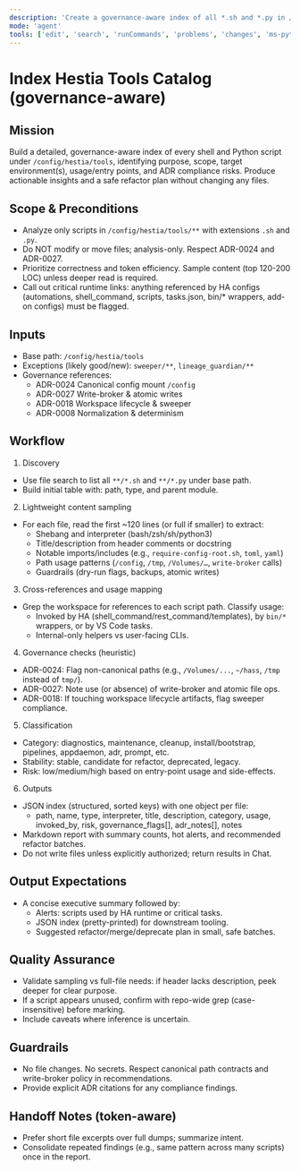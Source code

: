 ```yaml
---
description: 'Create a governance-aware index of all *.sh and *.py in /config/hestia/tools with purpose, scope, environment, usage, and ADR compliance insights.'
mode: 'agent'
tools: ['edit', 'search', 'runCommands', 'problems', 'changes', 'ms-python.python/getPythonEnvironmentInfo', 'ms-python.python/getPythonExecutableCommand', 'ms-python.python/installPythonPackage', 'ms-python.python/configurePythonEnvironment']
---
```


# Index Hestia Tools Catalog (governance-aware)

## Mission

Build a detailed, governance-aware index of every shell and Python script under `/config/hestia/tools`, identifying purpose, scope, target environment(s), usage/entry points, and ADR compliance risks. Produce actionable insights and a safe refactor plan without changing any files.

## Scope & Preconditions

- Analyze only scripts in `/config/hestia/tools/**` with extensions `.sh` and `.py`.
- Do NOT modify or move files; analysis-only. Respect ADR-0024 and ADR-0027.
- Prioritize correctness and token efficiency. Sample content (top 120-200 LOC) unless deeper read is required.
- Call out critical runtime links: anything referenced by HA configs (automations, shell_command, scripts, tasks.json, bin/* wrappers, add-on configs) must be flagged.

## Inputs

- Base path: `/config/hestia/tools`
- Exceptions (likely good/new): `sweeper/**`, `lineage_guardian/**`
- Governance references:
  - ADR-0024 Canonical config mount `/config`
  - ADR-0027 Write-broker & atomic writes
  - ADR-0018 Workspace lifecycle & sweeper
  - ADR-0008 Normalization & determinism

## Workflow

1) Discovery
- Use file search to list all `**/*.sh` and `**/*.py` under base path.
- Build initial table with: path, type, and parent module.

2) Lightweight content sampling
- For each file, read the first ~120 lines (or full if smaller) to extract:
  - Shebang and interpreter (bash/zsh/sh/python3)
  - Title/description from header comments or docstring
  - Notable imports/includes (e.g., `require-config-root.sh`, `toml`, `yaml`)
  - Path usage patterns (`/config`, `/tmp`, `/Volumes/…`, `write-broker` calls)
  - Guardrails (dry-run flags, backups, atomic writes)

3) Cross-references and usage mapping
- Grep the workspace for references to each script path. Classify usage:
  - Invoked by HA (shell_command/rest_command/templates), by `bin/*` wrappers, or by VS Code tasks.
  - Internal-only helpers vs user-facing CLIs.

4) Governance checks (heuristic)
- ADR-0024: Flag non-canonical paths (e.g., `/Volumes/...`, `~/hass`, `/tmp` instead of `tmp/`).
- ADR-0027: Note use (or absence) of write-broker and atomic file ops.
- ADR-0018: If touching workspace lifecycle artifacts, flag sweeper compliance.

5) Classification
- Category: diagnostics, maintenance, cleanup, install/bootstrap, pipelines, appdaemon, adr, prompt, etc.
- Stability: stable, candidate for refactor, deprecated, legacy.
- Risk: low/medium/high based on entry-point usage and side-effects.

6) Outputs
- JSON index (structured, sorted keys) with one object per file:
  - path, name, type, interpreter, title, description, category, usage, invoked_by, risk, governance_flags[], adr_notes[], notes
- Markdown report with summary counts, hot alerts, and recommended refactor batches.
- Do not write files unless explicitly authorized; return results in Chat.

## Output Expectations

- A concise executive summary followed by:
  - Alerts: scripts used by HA runtime or critical tasks.
  - JSON index (pretty-printed) for downstream tooling.
  - Suggested refactor/merge/deprecate plan in small, safe batches.

## Quality Assurance

- Validate sampling vs full-file needs: if header lacks description, peek deeper for clear purpose.
- If a script appears unused, confirm with repo-wide grep (case-insensitive) before marking.
- Include caveats where inference is uncertain.

## Guardrails

- No file changes. No secrets. Respect canonical path contracts and write-broker policy in recommendations.
- Provide explicit ADR citations for any compliance findings.

## Handoff Notes (token-aware)

- Prefer short file excerpts over full dumps; summarize intent.
- Consolidate repeated findings (e.g., same pattern across many scripts) once in the report.
